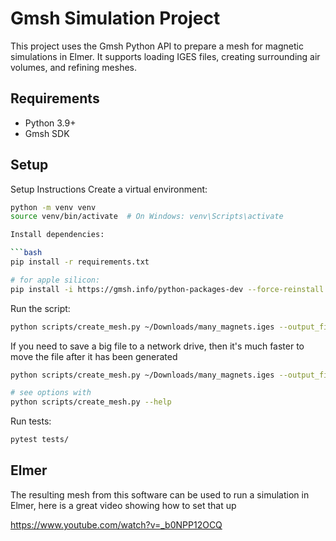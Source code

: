 # Gmsh Simulation Project

This project uses the Gmsh Python API to prepare a mesh for magnetic simulations in Elmer. It supports loading IGES files, creating surrounding air volumes, and refining meshes.

## Requirements

- Python 3.9+
- Gmsh SDK

## Setup

Setup Instructions
Create a virtual environment:

```bash
python -m venv venv
source venv/bin/activate  # On Windows: venv\Scripts\activate

Install dependencies:

```bash
pip install -r requirements.txt

# for apple silicon:
pip install -i https://gmsh.info/python-packages-dev --force-reinstall --no-cache-dir gmsh
```

Run the script:

```bash
python scripts/create_mesh.py ~/Downloads/many_magnets.iges --output_file ~/Downloads/many_magnets.msh
```

If you need to save a big file to a network drive, then it's much faster to move the file after it has been generated
```bash
python scripts/create_mesh.py ~/Downloads/many_magnets.iges --output_file /tmp/many_magnets.msh --refinement_factor 0.05 && mv /tmp/many_magnets.msh /Volumes/Users/Craig/Elmer/Projects/many_magnets/mesh.msh
```

```bash
# see options with
python scripts/create_mesh.py --help
```

Run tests:

```bash
pytest tests/
```

## Elmer

The resulting mesh from this software can be used to run a simulation in Elmer, here is a great video showing how to set that up

https://www.youtube.com/watch?v=_b0NPP12OCQ